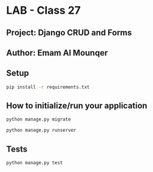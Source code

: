 # LAB - Class 27

## Project: Django CRUD and Forms

## Author: Emam Al Mounqer

## Setup

```bash
pip install -r requirements.txt
```

## How to initialize/run your application

```bash
python manage.py migrate
```

```bash
python manage.py runserver
```

## Tests

```bash
python manage.py test
```
